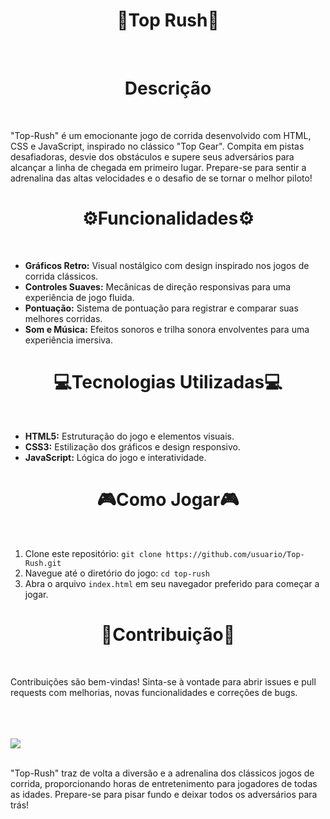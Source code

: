 <!DOCTYPE html>
<html lang="pt-BR">
<head>
    <meta charset="UTF-8">
    <meta name="viewport" content="width=device-width, initial-scale=1.0">
</head>
<body>

<h1 align="center">🚗Top Rush🚗</h1>
<br>
<h1 align="center">Descrição</h1>
<br>
<p>"Top-Rush" é um emocionante jogo de corrida desenvolvido com HTML, CSS e JavaScript, inspirado no clássico "Top Gear". Compita em pistas desafiadoras, desvie dos obstáculos e supere seus adversários para alcançar a linha de chegada em primeiro lugar. Prepare-se para sentir a adrenalina das altas velocidades e o desafio de se tornar o melhor piloto!</p>

<h1 align="center">⚙️Funcionalidades⚙️</h1>
<br>
<ul>
    <li><strong>Gráficos Retro:</strong> Visual nostálgico com design inspirado nos jogos de corrida clássicos.</li>
    <li><strong>Controles Suaves:</strong> Mecânicas de direção responsivas para uma experiência de jogo fluida.</li>
    <li><strong>Pontuação:</strong> Sistema de pontuação para registrar e comparar suas melhores corridas.</li>
    <li><strong>Som e Música:</strong> Efeitos sonoros e trilha sonora envolventes para uma experiência imersiva.</li>
</ul>

<h1 align="center">💻Tecnologias Utilizadas💻</h1>
<br>
<ul>
    <li><strong>HTML5:</strong> Estruturação do jogo e elementos visuais.</li>
    <li><strong>CSS3:</strong> Estilização dos gráficos e design responsivo.</li>
    <li><strong>JavaScript:</strong> Lógica do jogo e interatividade.</li>
</ul>

<h1 align="center">🎮Como Jogar🎮</h1>
<br>
<ol>
    <li>Clone este repositório: <code>git clone https://github.com/usuario/Top-Rush.git</code></li>
    <li>Navegue até o diretório do jogo: <code>cd top-rush</code></li>
    <li>Abra o arquivo <code>index.html</code> em seu navegador preferido para começar a jogar.</li>
</ol>

<h1 align="center">🤝Contribuição🤝</h1>
<br>
<p>Contribuições são bem-vindas! Sinta-se à vontade para abrir issues e pull requests com melhorias, novas funcionalidades e correções de bugs.</p>
<br>
<br>
<br>
<img src="https://img.freepik.com/fotos-premium/ilustracao-de-ia-generativa-do-cachorro-dachshund-usando-oculos-escuros-nas-ferias-sentado-em-uma-rede_58460-14386.jpg">
<br>
<br>
<p>"Top-Rush" traz de volta a diversão e a adrenalina dos clássicos jogos de corrida, proporcionando horas de entretenimento para jogadores de todas as idades. Prepare-se para pisar fundo e deixar todos os adversários para trás!</p>

</body>
</html>
